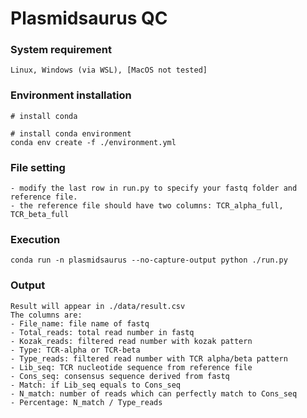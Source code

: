 
# Plasmidsaurus QC

### System requirement
```text
Linux, Windows (via WSL), [MacOS not tested]
```

### Environment installation

```text
# install conda

# install conda environment
conda env create -f ./environment.yml
```

### File setting
```text
- modify the last row in run.py to specify your fastq folder and reference file.
- the reference file should have two columns: TCR_alpha_full, TCR_beta_full
```

### Execution
```text
conda run -n plasmidsaurus --no-capture-output python ./run.py 
```

### Output
```text
Result will appear in ./data/result.csv
The columns are:
- File_name: file name of fastq
- Total_reads: total read number in fastq
- Kozak_reads: filtered read number with kozak pattern
- Type: TCR-alpha or TCR-beta
- Type_reads: filtered read number with TCR alpha/beta pattern
- Lib_seq: TCR nucleotide sequence from reference file
- Cons_seq: consensus sequence derived from fastq
- Match: if Lib_seq equals to Cons_seq
- N_match: number of reads which can perfectly match to Cons_seq
- Percentage: N_match / Type_reads
```